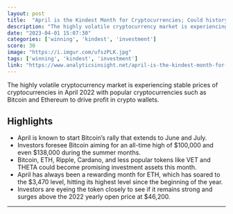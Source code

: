 ```yaml
---
layout: post
title:  "April is the Kindest Month for Cryptocurrencies; Could history repeat it self"
description: "The highly volatile cryptocurrency market is experiencing stable prices of cryptocurrencies in April 2022 with popular cryptocurrencies such as Bitcoin and Ethereum to drive profit in crypto wallets."
date: "2023-04-01 15:07:30"
categories: ['winning', 'kindest', 'investment']
score: 30
image: "https://i.imgur.com/ufszPLK.jpg"
tags: ['winning', 'kindest', 'investment']
link: "https://www.analyticsinsight.net/april-is-the-kindest-month-for-cryptocurrencies/"
---
```


The highly volatile cryptocurrency market is experiencing stable prices of cryptocurrencies in April 2022 with popular cryptocurrencies such as Bitcoin and Ethereum to drive profit in crypto wallets.

## Highlights

- April is known to start Bitcoin’s rally that extends to June and July.
- Investors foresee Bitcoin aiming for an all-time high of $100,000 and even $138,000 during the summer months.
- Bitcoin, ETH, Ripple, Cardano, and less popular tokens like VET and THETA could become promising investment assets this month.
- April has always been a rewarding month for ETH, which has soared to the $3,470 level, hitting its highest level since the beginning of the year.
- Investors are eyeing the token closely to see if it remains strong and surges above the 2022 yearly open price at $46,200.

---
